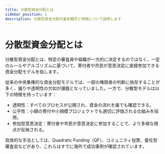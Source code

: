 ```yaml
---
title: 分散型資金分配とは
sidebar_position: 1
description: 分散型資金分配の基本概念と特徴について説明します
---
```


# 分散型資金分配とは

分散型資金分配とは、特定の審査員や組織が一方的に決定するのではなく、一定のルールやアルゴリズムに基づいて、寄付者や市民が意思決定に直接参加できる資金分配モデルを指します​。

従来の中央集権的な資金分配モデルでは、一部の権限者の判断に依存することが多く、偏りや透明性の欠如が課題となっていました。一方で、分散型モデルは以下の特徴を持っています：

* 透明性：すべてのプロセスが公開され、資金の流れを誰でも確認できる。
* 公平性：小額の寄付や小規模プロジェクトでも適切に評価される仕組みを採用。
* 参加型意思決定：寄付者や市民が意思決定に参加することで、より多様な視点が反映される。

具体的な手法としては、Quadratic Funding（QF）、コミュニティ投票、委任型審査会などがあり、これらはすでに海外で成功事例が確認されています​。 